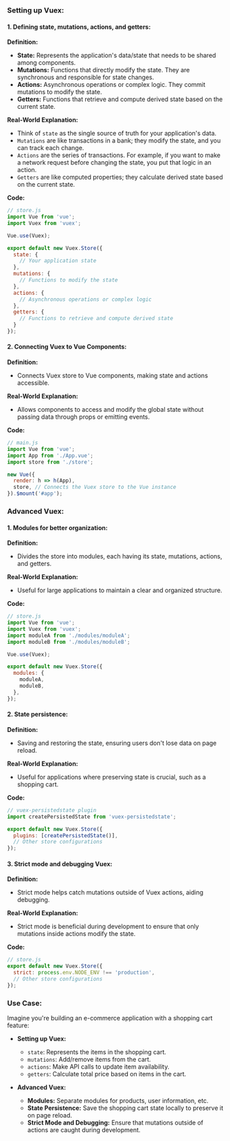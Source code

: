 ### Setting up Vuex:

#### 1. Defining state, mutations, actions, and getters:

**Definition:**
- **State:** Represents the application's data/state that needs to be shared among components.
- **Mutations:** Functions that directly modify the state. They are synchronous and responsible for state changes.
- **Actions:** Asynchronous operations or complex logic. They commit mutations to modify the state.
- **Getters:** Functions that retrieve and compute derived state based on the current state.

**Real-World Explanation:**
- Think of `state` as the single source of truth for your application's data.
- `Mutations` are like transactions in a bank; they modify the state, and you can track each change.
- `Actions` are the series of transactions. For example, if you want to make a network request before changing the state, you put that logic in an action.
- `Getters` are like computed properties; they calculate derived state based on the current state.

**Code:**
```javascript
// store.js
import Vue from 'vue';
import Vuex from 'vuex';

Vue.use(Vuex);

export default new Vuex.Store({
  state: {
    // Your application state
  },
  mutations: {
    // Functions to modify the state
  },
  actions: {
    // Asynchronous operations or complex logic
  },
  getters: {
    // Functions to retrieve and compute derived state
  }
});
```

#### 2. Connecting Vuex to Vue Components:

**Definition:**
- Connects Vuex store to Vue components, making state and actions accessible.

**Real-World Explanation:**
- Allows components to access and modify the global state without passing data through props or emitting events.

**Code:**
```javascript
// main.js
import Vue from 'vue';
import App from './App.vue';
import store from './store';

new Vue({
  render: h => h(App),
  store, // Connects the Vuex store to the Vue instance
}).$mount('#app');
```

### Advanced Vuex:

#### 1. Modules for better organization:

**Definition:**
- Divides the store into modules, each having its state, mutations, actions, and getters.

**Real-World Explanation:**
- Useful for large applications to maintain a clear and organized structure.

**Code:**
```javascript
// store.js
import Vue from 'vue';
import Vuex from 'vuex';
import moduleA from './modules/moduleA';
import moduleB from './modules/moduleB';

Vue.use(Vuex);

export default new Vuex.Store({
  modules: {
    moduleA,
    moduleB,
  },
});
```

#### 2. State persistence:

**Definition:**
- Saving and restoring the state, ensuring users don't lose data on page reload.

**Real-World Explanation:**
- Useful for applications where preserving state is crucial, such as a shopping cart.

**Code:**
```javascript
// vuex-persistedstate plugin
import createPersistedState from 'vuex-persistedstate';

export default new Vuex.Store({
  plugins: [createPersistedState()],
  // Other store configurations
});
```

#### 3. Strict mode and debugging Vuex:

**Definition:**
- Strict mode helps catch mutations outside of Vuex actions, aiding debugging.

**Real-World Explanation:**
- Strict mode is beneficial during development to ensure that only mutations inside actions modify the state.

**Code:**
```javascript
// store.js
export default new Vuex.Store({
  strict: process.env.NODE_ENV !== 'production',
  // Other store configurations
});
```

### Use Case:

Imagine you're building an e-commerce application with a shopping cart feature:

- **Setting up Vuex:**
  - `state`: Represents the items in the shopping cart.
  - `mutations`: Add/remove items from the cart.
  - `actions`: Make API calls to update item availability.
  - `getters`: Calculate total price based on items in the cart.

- **Advanced Vuex:**
  - **Modules:** Separate modules for products, user information, etc.
  - **State Persistence:** Save the shopping cart state locally to preserve it on page reload.
  - **Strict Mode and Debugging:** Ensure that mutations outside of actions are caught during development.
